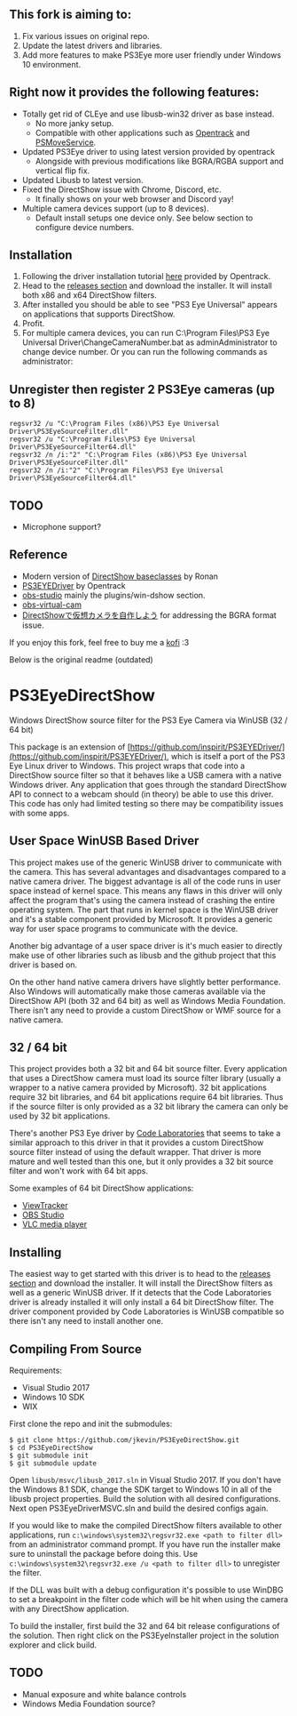 ## This fork is aiming to: 
1. Fix various issues on original repo.
2. Update the latest drivers and libraries.
3. Add more features to make PS3Eye more user friendly under Windows 10 environment.
   
## Right now it provides the following features:
- Totally get rid of CLEye and use libusb-win32 driver as base instead.
  - No more janky setup.
  - Compatible with other applications such as [Opentrack](https://github.com/opentrack/opentrack) and [PSMoveService](https://github.com/psmoveservice/PSMoveService).
- Updated PS3Eye driver to using latest version provided by opentrack
  - Alongside with previous modifications like BGRA/RGBA support and vertical flip fix.
- Updated Libusb to latest version.
- Fixed the DirectShow issue with Chrome, Discord, etc.
  - It finally shows on your web browser and Discord yay!
- Multiple camera devices support (up to 8 devices).
  - Default install setups one device only. See below section to configure device numbers.

## Installation
1. Following the driver installation tutorial [here](https://github.com/opentrack/opentrack/wiki/PS3-Eye-open-driver-instructions) provided by Opentrack.
2. Head to the [releases section](https://github.com/AllanCat/PS3EyeDirectShow/releases) and download the installer. It will install both x86 and x64 DirectShow filters.
3. After installed you should be able to see "PS3 Eye Universal" appears on applications that supports DirectShow.
4. Profit.
5. For multiple camera devices, you can run C:\Program Files\PS3 Eye Universal Driver\ChangeCameraNumber.bat as adminAdministrator to change device number. Or you can run the following commands as administrator:

## Unregister then register 2 PS3Eye cameras (up to 8)
```
regsvr32 /u "C:\Program Files (x86)\PS3 Eye Universal Driver\PS3EyeSourceFilter.dll"
regsvr32 /u "C:\Program Files\PS3 Eye Universal Driver\PS3EyeSourceFilter64.dll"
regsvr32 /n /i:"2" "C:\Program Files (x86)\PS3 Eye Universal Driver\PS3EyeSourceFilter.dll"
regsvr32 /n /i:"2" "C:\Program Files\PS3 Eye Universal Driver\PS3EyeSourceFilter64.dll"
```

## TODO
- Microphone support?

## Reference
- Modern version of [DirectShow baseclasses](https://github.com/roman380/Windows-classic-samples/tree/directshow/Samples/Win7Samples/multimedia/directshow) by Ronan
- [PS3EYEDriver](https://github.com/opentrack/PS3EYEDriver) by Opentrack
- [obs-studio](https://github.com/obsproject/obs-studio) mainly the plugins/win-dshow section.
- [obs-virtual-cam](https://github.com/CatxFish/obs-virtual-cam/)
- [DirectShowで仮想カメラを自作しよう](https://qiita.com/HexagramNM/items/2311f025f3af758c83a0) for addressing the BGRA format issue.


If you enjoy this fork, feel free to buy me a [kofi](https://ko-fi.com/allancat) :3

Below is the original readme (outdated)

# PS3EyeDirectShow
Windows DirectShow source filter for the PS3 Eye Camera via WinUSB (32 / 64 bit)

This package is an extension of [https://github.com/inspirit/PS3EYEDriver/](https://github.com/inspirit/PS3EYEDriver/), which is itself a port of the PS3 Eye Linux driver to Windows. This project wraps that code into a DirectShow source filter so that it behaves like a USB camera with a native Windows driver. Any application that goes through the standard DirectShow API to connect to a webcam should (in theory) be able to use this driver. This code has only had limited testing so there may be compatibility issues with some apps.

## User Space WinUSB Based Driver
This project makes use of the generic WinUSB driver to communicate with the camera. This has several advantages and disadvantages compared to a native camera driver. The biggest advantage is all of the code runs in user space instead of kernel space. This means any flaws in this driver will only affect the program that's using the camera instead of crashing the entire operating system. The part that runs in kernel space is the WinUSB driver and it's a stable component provided by Microsoft. It provides a generic way for user space programs to communicate with the device.

Another big advantage of a user space driver is it's much easier to directly make use of other libraries such as libusb and the github project that this driver is based on.

On the other hand native camera drivers have slightly better performance. Also Windows will automatically make those cameras available via the DirectShow API (both 32 and 64 bit) as well as Windows Media Foundation. There isn't any need to provide a custom DirectShow or WMF source for a native camera.

## 32 / 64 bit
This project provides both a 32 bit and 64 bit source filter. Every application that uses a DirectShow camera must load its source filter library (usually a wrapper to a native camera provided by Microsoft). 32 bit applications require 32 bit libraries, and 64 bit applications require 64 bit libraries. Thus if the source filter is only provided as a 32 bit library the camera can only be used by 32 bit applications.

There's another PS3 Eye driver by [Code Laboratories](https://codelaboratories.com/) that seems to take a similar approach to this driver in that it provides a custom DirectShow source filter instead of using the default wrapper. That driver is more mature and well tested than this one, but it only provides a 32 bit source filter and won't work with 64 bit apps.

Some examples of 64 bit DirectShow applications:
- [ViewTracker](https://store.steampowered.com/app/929270/ViewTracker/)
- [OBS Studio](https://obsproject.com/)
- [VLC media player](https://www.videolan.org/vlc/)

## Installing

The easiest way to get started with this driver is to head to the [releases section](https://github.com/jkevin/PS3EyeDirectShow/releases) and download the installer. It will install the DirectShow filters as well as a generic WinUSB driver. If it detects that the Code Laboratories driver is already installed it will only install a 64 bit DirectShow filter. The driver component provided by Code Laboratories is WinUSB compatible so there isn't any need to install another one.

## Compiling From Source

Requirements:
- Visual Studio 2017
- Windows 10 SDK
- WIX

First clone the repo and init the submodules:
```
$ git clone https://github.com/jkevin/PS3EyeDirectShow.git
$ cd PS3EyeDirectShow
$ git submodule init
$ git submodule update
```

Open `libusb/msvc/libusb_2017.sln` in Visual Studio 2017. If you don't have the Windows 8.1 SDK, change the SDK target to Windows 10 in all of the libusb project properties. Build the solution with all desired configurations. Next open PS3EyeDriverMSVC.sln and build the desired configs again.

If you would like to make the compiled DirectShow filters available to other applications, run `c:\windows\system32\regsvr32.exe <path to filter dll>` from an administrator command prompt. If you have run the installer make sure to uninstall the package before doing this. Use `c:\windows\system32\regsvr32.exe /u <path to filter dll>` to unregister the filter.

If the DLL was built with a debug configuration it's possible to use WinDBG to set a breakpoint in the filter code which will be hit when using the camera with any DirectShow application.

To build the installer, first build the 32 and 64 bit release configurations of the solution. Then right click on the PS3EyeInstaller project in the solution explorer and click build.

## TODO
- Manual exposure and white balance controls
- Windows Media Foundation source?
